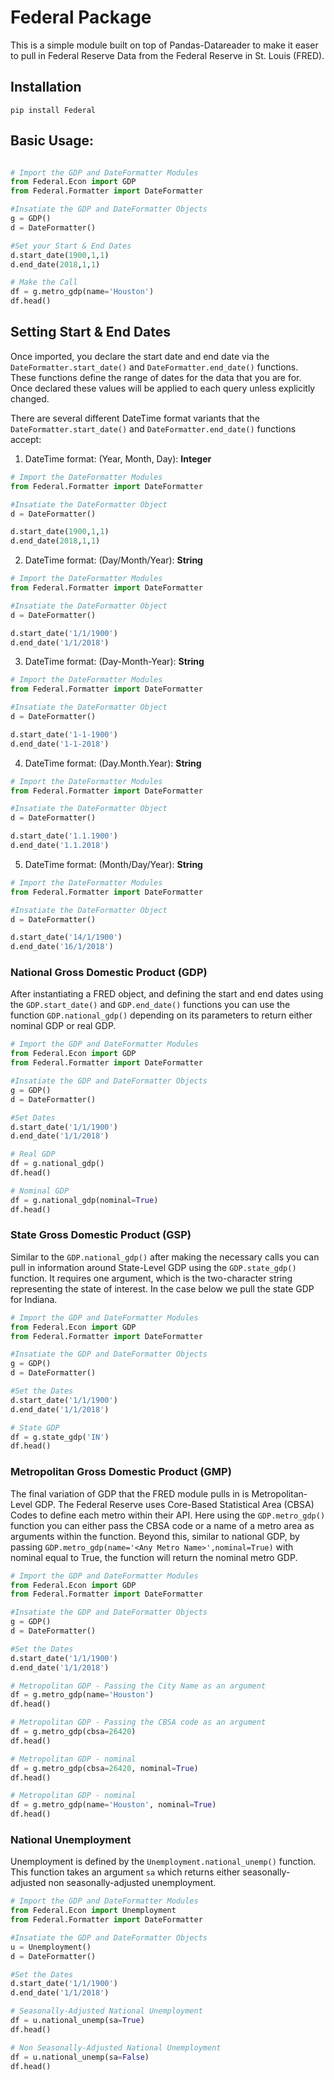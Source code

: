 # Federal Package

This is a simple module built on top of Pandas-Datareader to make it easer to pull in Federal Reserve Data from the Federal Reserve in St. Louis (FRED).

## Installation

`pip install Federal`

## Basic Usage:

```python

# Import the GDP and DateFormatter Modules
from Federal.Econ import GDP
from Federal.Formatter import DateFormatter

#Insatiate the GDP and DateFormatter Objects
g = GDP()
d = DateFormatter()

#Set your Start & End Dates
d.start_date(1900,1,1)
d.end_date(2018,1,1)

# Make the Call
df = g.metro_gdp(name='Houston')
df.head()
```

## Setting Start & End Dates

Once imported, you declare the start date and end date via the `DateFormatter.start_date()` and `DateFormatter.end_date()` functions. These functions define the range of dates for the data that you are for. Once declared these values will be applied to each query unless explicitly changed.

There are several different DateTime format variants that the `DateFormatter.start_date()` and `DateFormatter.end_date()` functions accept:

1. DateTime format: (Year, Month, Day): **Integer**
```python
# Import the DateFormatter Modules
from Federal.Formatter import DateFormatter

#Insatiate the DateFormatter Object
d = DateFormatter()

d.start_date(1900,1,1)
d.end_date(2018,1,1)
```

2. DateTime format: (Day/Month/Year): **String**
```python
# Import the DateFormatter Modules
from Federal.Formatter import DateFormatter

#Insatiate the DateFormatter Object
d = DateFormatter()

d.start_date('1/1/1900')
d.end_date('1/1/2018')
```

3. DateTime format: (Day-Month-Year): **String**
```python
# Import the DateFormatter Modules
from Federal.Formatter import DateFormatter

#Insatiate the DateFormatter Object
d = DateFormatter()

d.start_date('1-1-1900')
d.end_date('1-1-2018')
```

4. DateTime format: (Day.Month.Year): **String**
```python
# Import the DateFormatter Modules
from Federal.Formatter import DateFormatter

#Insatiate the DateFormatter Object
d = DateFormatter()

d.start_date('1.1.1900')
d.end_date('1.1.2018')
```

5. DateTime format: (Month/Day/Year): **String**
```python
# Import the DateFormatter Modules
from Federal.Formatter import DateFormatter

#Insatiate the DateFormatter Object
d = DateFormatter()

d.start_date('14/1/1900')
d.end_date('16/1/2018')
```

### National Gross Domestic Product (GDP)

After instantiating a FRED object, and defining the start and end dates using the `GDP.start_date()` and `GDP.end_date()` functions you can use the function `GDP.national_gdp()` depending on its parameters to return either nominal GDP or real GDP.

```python
# Import the GDP and DateFormatter Modules
from Federal.Econ import GDP
from Federal.Formatter import DateFormatter

#Insatiate the GDP and DateFormatter Objects
g = GDP()
d = DateFormatter()

#Set Dates
d.start_date('1/1/1900')
d.end_date('1/1/2018')

# Real GDP
df = g.national_gdp()
df.head()

# Nominal GDP
df = g.national_gdp(nominal=True)
df.head()
```

### State Gross Domestic Product (GSP)

Similar to the `GDP.national_gdp()` after making the necessary calls you can pull in information around State-Level GDP using the `GDP.state_gdp()` function. It requires one argument, which is the two-character string representing the state of interest. In the case below we pull the state GDP for Indiana.

```python
# Import the GDP and DateFormatter Modules
from Federal.Econ import GDP
from Federal.Formatter import DateFormatter

#Insatiate the GDP and DateFormatter Objects
g = GDP()
d = DateFormatter()

#Set the Dates
d.start_date('1/1/1900')
d.end_date('1/1/2018')

# State GDP
df = g.state_gdp('IN')
df.head()
```

### Metropolitan Gross Domestic Product (GMP)

The final variation of GDP that the FRED module pulls in is Metropolitan-Level GDP. The Federal Reserve uses Core-Based Statistical Area (CBSA) Codes to define each metro within their API. Here using the `GDP.metro_gdp()` function you can either pass the CBSA code or a name of a metro area as arguments within the function. Beyond this, similar to national GDP, by passing `GDP.metro_gdp(name='<Any Metro Name>',nominal=True)` with nominal equal to True, the function will return the nominal metro GDP.


```python
# Import the GDP and DateFormatter Modules
from Federal.Econ import GDP
from Federal.Formatter import DateFormatter

#Insatiate the GDP and DateFormatter Objects
g = GDP()
d = DateFormatter()

#Set the Dates
d.start_date('1/1/1900')
d.end_date('1/1/2018')

# Metropolitan GDP - Passing the City Name as an argument
df = g.metro_gdp(name='Houston')
df.head()

# Metropolitan GDP - Passing the CBSA code as an argument
df = g.metro_gdp(cbsa=26420)
df.head()

# Metropolitan GDP - nominal
df = g.metro_gdp(cbsa=26420, nominal=True)
df.head()

# Metropolitan GDP - nominal
df = g.metro_gdp(name='Houston', nominal=True)
df.head()
```
### National Unemployment

Unemployment is defined by the `Unemployment.national_unemp()` function. This function takes an argument `sa` which returns either seasonally-adjusted non seasonally-adjusted unemployment.

```python
# Import the GDP and DateFormatter Modules
from Federal.Econ import Unemployment
from Federal.Formatter import DateFormatter

#Insatiate the GDP and DateFormatter Objects
u = Unemployment()
d = DateFormatter()

#Set the Dates
d.start_date('1/1/1900')
d.end_date('1/1/2018')

# Seasonally-Adjusted National Unemployment
df = u.national_unemp(sa=True)
df.head()

# Non Seasonally-Adjusted National Unemployment
df = u.national_unemp(sa=False)
df.head()
